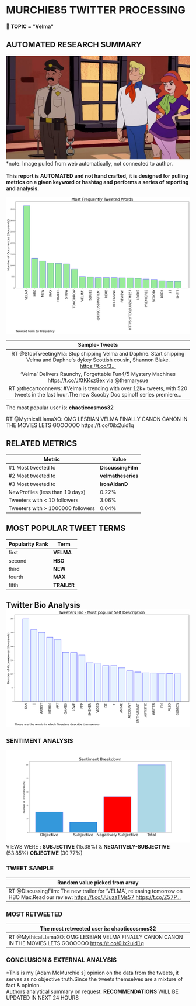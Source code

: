 # MURCHIE85 TWITTER PROCESSING 
&#x1F34E; **TOPIC = "Velma"**

## AUTOMATED RESEARCH SUMMARY

![image](assets/2023-01-11hashtagImage.png)*note: Image pulled from web automatically, not connected to author.
<br></br>
<b> This report is AUTOMATED and not hand crafted, it is designed for pulling metrics on a given keyword or hashtag and performs a series of reporting and analysis.</b>



![image](assets/2023-01-11TWEETS.png)



|                **Sample-Tweets**        |
| :-------------: |
| RT @StopTweetingMia: Stop shipping Velma and Daphne. Start shipping Velma and Daphne's dykey Scottish cousin, Shannon Blake. https://t.co/3… |
| ‘Velma’ Delivers Raunchy, Forgettable Fun4/5 Mystery Machines https://t.co/JXtKKsz8ex via @themarysue |
| RT @thecartoonnews: #Velma is trending with over 12k+ tweets, with 520 tweets in the last hour.The new Scooby Doo spinoff series premiere… |

The most popular user is: **chaoticcosmos32**
<div class="alert alert-block alert-danger"> RT @MythicalLlamaXO: OMG LESBIAN VELMA FINALLY CANON CANON IN THE MOVIES LETS GOOOOOO https://t.co/0ilx2uid1q</div>

## RELATED METRICS<br>
| Metric | Value |
| ------------- | ------------- |
| #1 Most tweeted to  | **DiscussingFilm** |
| #2 Most tweeted to  | **velmatheseries** |
| #3 Most tweeted to  | **IronAidanD** |
| NewProfiles (less than 10 days) | 0.22%  |
| Tweeters with < 10 followers  | 3.06%|
| Tweeters with > 1000000 followers  | 0.04%  |



## MOST POPULAR TWEET TERMS 


| Popularity Rank  | Term |
| ------------- | ------------- |
| first  | **VELMA**  |
| second  | **HBO**  |
| third  | **NEW** |
| fourth  | **MAX**  |
| fifth  | **TRAILER**  |


## Twitter Bio Analysis![image](assets/2023-01-11BIO.png)
### SENTIMENT ANALYSIS
![image](assets/2023-01-11sentiment.png)
VIEWS WERE : **SUBJECTIVE**  (15.38%) & **NEGATIVELY-SUBJECTIVE** (53.85%) **OBJECTIVE** (30.77%)

### TWEET SAMPLE 
| Random value picked from array |
| ------------- |
|RT @DiscussingFilm: The new trailer for ‘VELMA’, releasing tomorrow on HBO Max.Read our review: https://t.co/JUuzaTMs57 https://t.co/Z57P… |

### MOST RETWEETED 

| The most retweeted user is: **chaoticcosmos32**  |
| ------------- |
| RT @MythicalLlamaXO: OMG LESBIAN VELMA FINALLY CANON CANON IN THE MOVIES LETS GOOOOOO https://t.co/0ilx2uid1q |

### CONCLUSION & EXTERNAL ANALYSIS

*This is my [Adam McMurchie`s] opinion on the data from the tweets, it serves as no objective truth.Since the tweets themselves are a mixture of fact & opinion.<br>
Authors analytical summary on request.
**RECOMMENDATIONS** WILL BE UPDATED IN NEXT  24 HOURS <br>